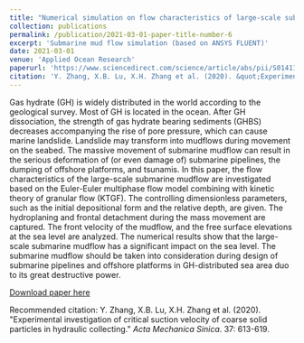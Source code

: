 ```yaml
---
title: "Numerical simulation on flow characteristics of large-scale submarine mudflow"
collection: publications
permalink: /publication/2021-03-01-paper-title-number-6
excerpt: 'Submarine mud flow simulation (based on ANSYS FLUENT)'
date: 2021-03-01
venue: 'Applied Ocean Research'
paperurl: 'https://www.sciencedirect.com/science/article/abs/pii/S0141118721000018'
citation: 'Y. Zhang, X.B. Lu, X.H. Zhang et al. (2020). &quot;Experimental investigation of critical suction velocity of coarse solid particles in hydraulic collecting.&quot; <i>Acta Mechanica Sinica</i>. 37: 613-619.'
---
```

Gas hydrate (GH) is widely distributed in the world according to the geological survey. Most of GH is located in the ocean. After GH dissociation, the strength of gas hydrate bearing sediments (GHBS) decreases accompanying the rise of pore pressure, which can cause marine landslide. Landslide may transform into mudflows during movement on the seabed. The massive movement of submarine mudflow can result in the serious deformation of (or even damage of) submarine pipelines, the dumping of offshore platforms, and tsunamis. In this paper, the flow characteristics of the large-scale submarine mudflow are investigated based on the Euler-Euler multiphase flow model combining with kinetic theory of granular flow (KTGF). The controlling dimensionless parameters, such as the initial depositional form and the relative depth, are given. The hydroplaning and frontal detachment during the mass movement are captured. The front velocity of the mudflow, and the free surface elevations at the sea level are analyzed. The numerical results show that the large-scale submarine mudflow has a significant impact on the sea level. The submarine mudflow should be taken into consideration during design of submarine pipelines and offshore platforms in GH-distributed sea area duo to its great destructive power.

[Download paper here](https://www.sciencedirect.com/science/article/abs/pii/S0141118721000018)

Recommended citation: Y. Zhang, X.B. Lu, X.H. Zhang et al. (2020). &quot;Experimental investigation of critical suction velocity of coarse solid particles in hydraulic collecting.&quot; <i>Acta Mechanica Sinica</i>. 37: 613-619. 